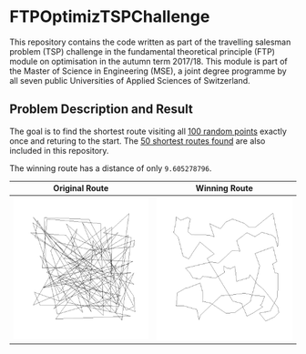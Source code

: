 # FTPOptimizTSPChallenge

This repository contains the code written as part of the travelling salesman problem (TSP) challenge
in the fundamental theoretical principle (FTP) module on optimisation in the autumn term 2017/18.
This module is part of the Master of Science in Engineering (MSE),
a joint degree programme by all seven public Universities of Applied Sciences of Switzerland.

## Problem Description and Result

The goal is to find the shortest route visiting all [100 random points](00_data/points.csv) exactly once and returing to the start.
The [50 shortest routes found](00_data/routes.csv) are also included in this repository.

The winning route has a distance of only `9.605278796`.

|             Original Route            |            Winning Route            |
|:-------------------------------------:|:-----------------------------------:|
| ![original route](original-route.png) | ![winning route](winning-route.png) |
